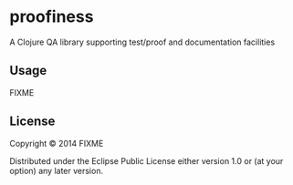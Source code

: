 # proofiness

A Clojure QA library supporting test/proof and documentation facilities

## Usage

FIXME

## License

Copyright © 2014 FIXME

Distributed under the Eclipse Public License either version 1.0 or (at
your option) any later version.
